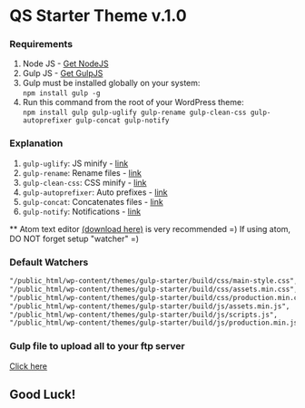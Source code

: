 # QS Starter Theme v.1.0

### Requirements
1. Node JS - <a href="https://nodejs.org/en/" target="_blank">Get NodeJS</a>
2. Gulp JS - <a href="http://gulpjs.com/" target="_blank">Get GulpJS</a>
3. Gulp must be installed globally on your system:<br>
`npm install gulp -g`
3. Run this command from the root of your WordPress theme: <br>
`npm install gulp gulp-uglify gulp-rename gulp-clean-css gulp-autoprefixer gulp-concat gulp-notify`

### Explanation
1. `gulp-uglify`: JS minify - <a href="https://www.npmjs.com/package/gulp-uglify" >link</a>
2. `gulp-rename`: Rename files - <a href="https://www.npmjs.com/package/gulp-rename" >link</a>
3. `gulp-clean-css`: CSS minify - <a href="https://www.npmjs.com/package/gulp-clean-css" >link</a>
4. `gulp-autoprefixer`: Auto prefixes - <a href="https://www.npmjs.com/package/gulp-autoprefixer" >link</a>
5. `gulp-concat`: Concatenates files - <a href="https://www.npmjs.com/package/gulp-concat" >link</a>
6. `gulp-notify`: Notifications - <a href="https://www.npmjs.com/package/gulp-notify">link</a>

** Atom text editor <a href="https://atom.io/" target="_blank">(download here)</a> is very recommended =)
If using atom, DO NOT forget setup "watcher" =)

### Default Watchers
```html
"/public_html/wp-content/themes/gulp-starter/build/css/main-style.css",
"/public_html/wp-content/themes/gulp-starter/build/css/assets.min.css",
"/public_html/wp-content/themes/gulp-starter/build/css/production.min.css",
"/public_html/wp-content/themes/gulp-starter/build/js/assets.min.js",
"/public_html/wp-content/themes/gulp-starter/build/js/scripts.js",
"/public_html/wp-content/themes/gulp-starter/build/js/production.min.js"
```

### Gulp file to upload all to your ftp server
<a href="https://gist.github.com/vol4ikman/92e381e5adee0b1e36606d82d5f45613" target="_blank"> Click here </a>

## Good Luck!
